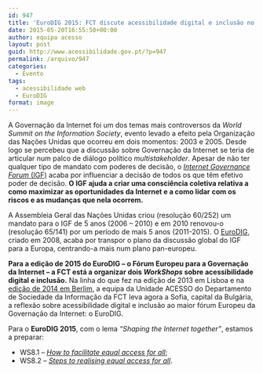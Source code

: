 ```yaml
---
id: 947
title: 'EuroDIG 2015: FCT discute acessibilidade digital e inclusão no Fórum Europeu sobre Governação da Internet'
date: 2015-05-20T16:55:50+00:00
author: equipa acesso
layout: post
guid: http://www.acessibilidade.gov.pt/?p=947
permalink: /arquivo/947
categories:
  - Evento
tags:
  - acessibilidade web
  - EuroDIG
format: image
---
```

A Governação da Internet foi um dos temas mais controversos da <em lang="en">World Summit on the Information Society</em>, evento levado a efeito pela Organização das Nações Unidas que ocorreu em dois momentos: 2003 e 2005. Desde logo se percebeu que a discussão sobre Governação da Internet se teria de articular num palco de diálogo político <em lang="en">multistakeholder</em>. Apesar de não ter qualquer tipo de mandato com poderes de decisão, o [<em lang="en">Internet Governance Forum</em> (IGF)](http://www.intgovforum.org/cms/) acaba por influenciar a decisão de todos os que têm efetivo poder de decisão. **O IGF ajuda a criar uma consciência coletiva relativa a como maximizar as oportunidades da Internet e a como lidar com os riscos e as mudanças que nela ocorrem.**

A Assembleia Geral das Nações Unidas criou (resolução 60/252) um mandato para o IGF de 5 anos (2006 &#8211; 2010) e em 2010 renovou-o (resolução 65/141) por um período de mais 5 anos (2011-2015). O [EuroDIG](http://www.eurodig.org), criado em 2008, acaba por transpor o plano da discussão global do IGF para a Europa, centrando-a mais num plano pan-europeu.

**Para a edição de 2015 do EuroDIG &#8211; o Fórum Europeu para a Governação da Internet &#8211; a FCT está a organizar dois <em lang="en">WorkShops</em> sobre acessibilidade digital e inclusão.** Na linha do que fez na edição de 2013 em Lisboa e na [edição de 2014 em Berlim](http://eurodigwiki.org/wiki/Accessibility_and_social_inclusion "Accessibility and social inclusion"), a equipa da Unidade ACESSO do Departamento de Sociedade da Informação da FCT leva agora a Sofia, capital da Bulgária, a reflexão sobre acessibilidade digital e inclusão ao maior fórum Europeu da Governação da Internet: o EuroDIG.

Para o **EuroDIG 2015**, com o lema <em lang="en">&#8220;Shaping the Internet together&#8221;</em>, estamos a preparar:

  * WS8.1 &#8211; [<em lang="en">How to facilitate equal access for all</em>](http://eurodigwiki.org/wiki/How_to_facilitate_equal_access_for_all%3F);
  * WS8.2 &#8211; [<em lang="en">Steps to realising equal access for all</em>](http://eurodigwiki.org/wiki/Steps_to_realising_equal_access_for_all).